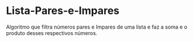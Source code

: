 # Lista-Pares-e-Impares
Algoritmo que filtra números pares e Impares de uma lista e faz a soma e o produto desses respectivos números.
